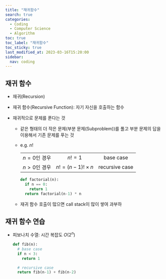 ```yaml
---
title: "재귀함수"
search: true
categories:
  - Coding
  - Computer Science
  - Algorithm
toc: true
toc_label: "재귀함수"
toc_sticky: true
last_modified_at: 2023-03-16T15:20:00
sidebar:
  nav: coding
---
```


## 재귀 함수

- 재귀(Recursion)
- 재귀 함수(Recursive Function): 자기 자신을 호출하는 함수
- 재귀적으로 문제를 푼다는 것

  - 같은 형태의 더 작은 문제(부분 문제(Subproblem))를 풀고 부분 문제의 답을 이용해서 기존 문제를 푸는 것
  - e.g. $n!$

    |              |                     |                |
    | :----------: | :-----------------: | :------------: |
    | $n=0$인 경우 |       $n!=1$        |   base case    |
    | $n>0$인 경우 | $n!=(n-1)!\times n$ | recursive case |

    ```python
    def factorial(n):
      if n == 0:
        return 1
      return factorial(n-1) * n
    ```

  - 재귀 함수 호출이 많으면 call stack이 많이 쌓여 과부하

## 재귀 함수 연습

- 피보나치 수열: 시간 복잡도 $O(2^n)$

  ```python
  def fib(n):
    # base case
    if n < 3:
      return 1

    # recursive case
    return fib(n-1) + fib(n-2)
  ```
